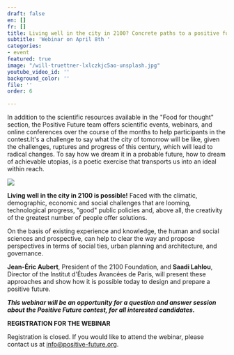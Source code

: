 ```yaml
---
draft: false
en: []
fr: []
title: Living well in the city in 2100? Concrete paths to a positive future
subtitle: 'Webinar on April 8th '
categories:
- event
featured: true
image: "/will-truettner-lxlczkjc5ao-unsplash.jpg"
youtube_video_id: ''
background_color: ''
file: ''
order: 6

---
```

In addition to the scientific resources available in the "Food for thought" section, the Positive Future team offers scientific events, webinars, and online conferences over the course of the months to help participants in the contest.It's a challenge to say what the city of tomorrow will be like, given the challenges, ruptures and progress of this century, which will lead to radical changes. To say how we dream it in a probable future, how to dream of achievable utopias, is a poetic exercise that transports us into an ideal within reach.

![](/webinaire_8avril_en.jpg)

**Living well in the city in 2100 is possible!** Faced with the climatic, demographic, economic and social challenges that are looming, technological progress, "good" public policies and, above all, the creativity of the greatest number of people offer solutions.

On the basis of existing experience and knowledge, the human and social sciences and prospective, can help to clear the way and propose perspectives in terms of social ties, urban planning and architecture, and governance.

**Jean-Éric Aubert**, President of the 2100 Foundation, and **Saadi Lahlou**, Director of the Institut d'Études Avancées de Paris, will present these approaches and show how it is possible today to design and prepare a positive future.

**_This webinar will be an opportunity for a question and answer session about the Positive Future contest, for all interested candidates._**

**REGISTRATION FOR THE WEBINAR**

Registration is closed. If you would like to attend the webinar, please contact us at [info@positive-future.org](info@positive-future.org).